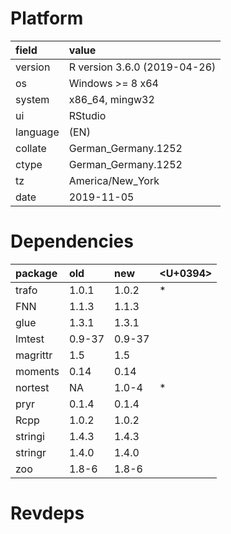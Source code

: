 # Platform

|field    |value                        |
|:--------|:----------------------------|
|version  |R version 3.6.0 (2019-04-26) |
|os       |Windows >= 8 x64             |
|system   |x86_64, mingw32              |
|ui       |RStudio                      |
|language |(EN)                         |
|collate  |German_Germany.1252          |
|ctype    |German_Germany.1252          |
|tz       |America/New_York             |
|date     |2019-11-05                   |

# Dependencies

|package  |old    |new    |<U+0394>  |
|:--------|:------|:------|:--|
|trafo    |1.0.1  |1.0.2  |*  |
|FNN      |1.1.3  |1.1.3  |   |
|glue     |1.3.1  |1.3.1  |   |
|lmtest   |0.9-37 |0.9-37 |   |
|magrittr |1.5    |1.5    |   |
|moments  |0.14   |0.14   |   |
|nortest  |NA     |1.0-4  |*  |
|pryr     |0.1.4  |0.1.4  |   |
|Rcpp     |1.0.2  |1.0.2  |   |
|stringi  |1.4.3  |1.4.3  |   |
|stringr  |1.4.0  |1.4.0  |   |
|zoo      |1.8-6  |1.8-6  |   |

# Revdeps

